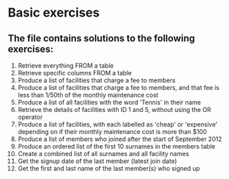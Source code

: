 # Basic exercises

## The file contains solutions to the following exercises:
  1. Retrieve everything FROM a table
  2. Retrieve specific columns FROM a table
  3. Produce a list of facilities that charge a fee to members
  4. Produce a list of facilities that charge a fee to members, and that fee is less than 1/50th of the monthly maintenance cost
  5. Produce a list of all facilities with the word 'Tennis' in their name
  6. Retrieve the details of facilities with ID 1 and 5, without using the OR operator
  7.  Produce a list of facilities, with each labelled as 'cheap' or 'expensive' depending on if their monthly maintenance cost is more than $100
  8.  Produce a list of members who joined after the start of September 2012
  9.  Produce an ordered list of the first 10 surnames in the members table
  10. Create a combined list of all surnames and all facility names
  11. Get the signup date of the last member (latest join date)
  12. Get the first and last name of the last member(s) who signed up
 
